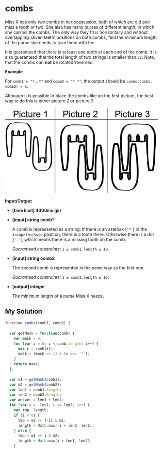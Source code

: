 # combs
﻿Miss X has only two combs in her possession, both of which are old and miss a tooth or two. She also has many purses of different length, in which she carries the combs. The only way they fit is horizontally and without overlapping. Given teeth' positions on both combs, find the minimum length of the purse she needs to take them with her.

It is guaranteed that there is at least one tooth at each end of the comb.
It is also guaranteed that the total length of two strings is smaller than `32`.
Note, that the combs can **not** be rotated/reversed.

**Example**

For `comb1 = "*..*"` and `comb2 = "*.*"`, the output should be
`combs(comb1, comb2) = 5`.

Although it is possible to place the combs like on the first picture, the best way to do this is either picture 2 or picture 3.

![](images/cbs.png)

**Input/Output**

*   **[time limit] 4000ms (js)**

*   **[input] string comb1**

    A comb is represented as a string. If there is an asterisk (`'*'`) in the `i<sup>th</sup>` position, there is a tooth there. Otherwise there is a dot (`'.'`), which means there is a missing tooth on the comb.

    _Guaranteed constraints:_
    `1 ≤ comb1.length ≤ 10`.

*   **[input] string comb2**

    The second comb is represented in the same way as the first one.

    _Guaranteed constraints:_
    `1 ≤ comb2.length ≤ 10`.

*   **[output] integer**

    The minimum length of a purse Miss X needs.


## My Solution
```javascript
﻿function combs(comb1, comb2) {
​
  var getMask = function(comb) {
    var mask = 0;
    for (var i = 0; i < comb.length; i++) {
      var c = comb[i];
      mask = (mask << 1) + (c === '*');
    }
    return mask;
  };
​
  var m1 = getMask(comb1);
  var m2 = getMask(comb2);
  var len1 = comb1.length;
  var len2 = comb2.length;
  var answer = len1 + len2;
  for (var i = -len1; i <= len2; i++) {
    var tmp, length;
    if (i < 0) {
      tmp = m2 << (-i) & m1;
      length = Math.max(-i + len2, len1);
    } else {
      tmp = m1 << i & m2;
      length = Math.max(i + len1, len2);
    }
```
